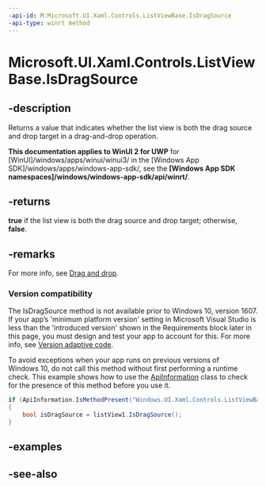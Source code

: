 ```yaml
---
-api-id: M:Microsoft.UI.Xaml.Controls.ListViewBase.IsDragSource
-api-type: winrt method
---
```


<!-- Method syntax
public bool IsDragSource()
-->

# Microsoft.UI.Xaml.Controls.ListViewBase.IsDragSource

## -description
Returns a value that indicates whether the list view is both the drag source and drop target in a drag-and-drop operation.

**This documentation applies to WinUI 2 for UWP** for [WinUI]/windows/apps/winui/winui3/ in the [Windows App SDK]/windows/apps/windows-app-sdk/, see the **[Windows App SDK namespaces]/windows/windows-app-sdk/api/winrt/**.

## -returns
**true** if the list view is both the drag source and drop target; otherwise, **false**.

## -remarks
For more info, see [Drag and drop](/windows/apps/design/input/drag-and-drop).

### Version compatibility

The IsDragSource method is not available prior to Windows 10, version 1607. If your app’s 'minimum platform version' setting in Microsoft Visual Studio is less than the 'introduced version' shown in the Requirements block later in this page, you must design and test your app to account for this. For more info, see [Version adaptive code](/windows/uwp/debug-test-perf/version-adaptive-code).

To avoid exceptions when your app runs on previous versions of Windows 10, do not call this method without first performing a runtime check. This example shows how to use the [ApiInformation](/uwp/api/windows.foundation.metadata.apiinformation) class to check for the presence of this method before you use it.

```csharp
if (ApiInformation.IsMethodPresent("Windows.UI.Xaml.Controls.ListViewBase", "IsDragSource"))
{
    bool isDragSource = listView1.IsDragSource();
}

```



## -examples

## -see-also
